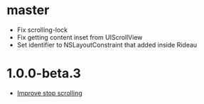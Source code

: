 # master

- Fix scrolling-lock
- Fix getting content inset from UIScrollView
- Set identifier to NSLayoutConstraint that added inside Rideau

# 1.0.0-beta.3

- [Improve stop scrolling](https://github.com/muukii/Rideau/pull/10)
